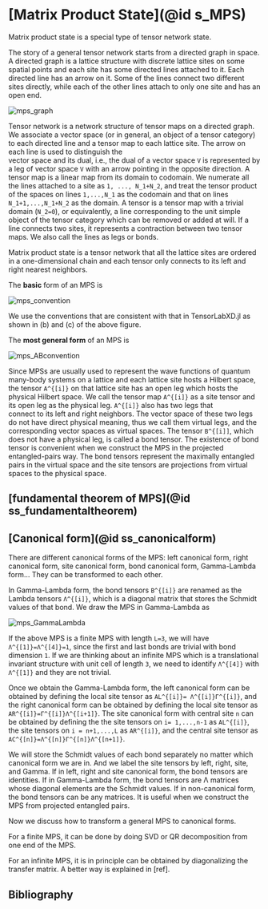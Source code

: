 # [Matrix Product State](@id s_MPS)

Matrix product state is a special type of tensor network state.

The story of a general tensor network starts from a directed graph in space. A directed
graph is a lattice structure with discrete lattice sites on some spatial points and each
site has some directed lines attached to it. Each directed line has an arrow on it. Some of
the lines connect two different sites directly, while each of the other lines attach to
only one site and has an open end.

![mps_graph](figures/mps_graph.svg)

Tensor network is a network structure of tensor maps on a directed graph. We associate a
vector space (or in general, an object of a tensor category) to each directed line
and a tensor map to each lattice site. The arrow on each line is used to distinguish the  
vector space and its dual, i.e., the dual of a vector space ``V`` is represented by a leg of
vector space ``V`` with an arrow pointing in the opposite direction. A tensor map is a
linear map from its domain to codomain. We numerate all the lines attached to a site as
``1, ..., N_1+N_2``, and treat the tensor product of the spaces on lines ``1,...,N_1`` as
the codomain and that on lines ``N_1+1,...,N_1+N_2`` as
the domain. A tensor is a tensor map with a trivial domain (``N_2=0``), or equivalently, a
line corresponding to the unit simple object of the tensor category which can be removed
or added at will. If a line connects two sites, it represents a contraction between two
tensor maps. We also call the lines as legs or bonds.

Matrix product state is a tensor network that all the lattice sites are ordered in a
one-dimensional chain and each tensor only connects to its left and right nearest
neighbors.

The **basic** form of an MPS is

![mps_convention](figures/mps_convention.svg)

We use the conventions that are consistent with that in TensorLabXD.jl as shown in (b) and
(c) of the above figure.

The **most general form** of an MPS is

![mps_ABconvention](figures/mps_ABconvention.svg)

Since MPSs are usually used to represent the wave functions of quantum many-body systems on
a lattice and each lattice site hosts a Hilbert space, the tensor ``A^{[i]}`` on that
lattice site
has an open leg which hosts the physical Hilbert space. We call the tensor map ``A^{[i]}``
as a site tensor and its open leg as the physical leg. ``A^{[i]}`` also has two legs that   
connect to its left and right neighbors. The vector space of these two legs do not have
direct physical meaning, thus we call them virtual legs, and the corresponding
vector spaces as virtual spaces. The tensor ``B^{[i]]``, which does not have a physical leg,
is called a bond tensor. The existence of bond tensor is convenient when we construct the
MPS in the projected entangled-pairs way. The bond tensors represent the maximally entangled
pairs in the virtual space and the site tensors are projections from virtual spaces to
the physical space.

## [fundamental theorem of MPS](@id ss_fundamentaltheorem)


## [Canonical form](@id ss_canonicalform)

There are different canonical forms of the MPS: left canonical form, right canonical form,
site canonical form, bond canonical form, Gamma-Lambda form... They can be transformed to
each other.


In Gamma-Lambda form, the bond tensors ``B^{[i]}`` are renamed as the Lambda tensors
``Λ^{[i]}``, which is a diagonal matrix that stores the Schmidt values of that bond.
We draw the MPS in Gamma-Lambda as

![mps_GammaLambda](figures/mps_GammaLambda.svg)

If the above MPS is a finite MPS with length ``L=3``, we will have ``Λ^{[1]}=Λ^{[4]}=1``,
since the first and last bonds are trivial with bond dimension ``1``. If we are thinking
about an infinite MPS which is a translational invariant structure with unit cell of length
``3``, we need to identify ``Λ^{[4]}`` with ``Λ^{[1]}`` and they are not trivial.

Once we obtain the Gamma-Lambda form, the left canonical form can be obtained by defining
the local site tensor as ``AL^{[i]}= Λ^{[i]}Γ^{[i]}``, and the right canonical form can be
obtained by defining the local site tensor as ``AR^{[i]}=Γ^{[i]}Λ^{[i+1]}``. The site
canonical form with central site ``n`` can be obtained by defining the the site tensors on
``i= 1,...,n-1`` as ``AL^{[i]}``, the site tensors on ``i = n+1,...,L`` as ``AR^{[i]}``, and
the central site tensor as ``AC^{[n]}=Λ^{[n]}Γ^{[n]}Λ^{[n+1]}``.

We will store the Schmidt values of each bond separately no matter which canonical form we
are in. And we label the site tensors by left, right, site, and Gamma. If in left, right and
site canonical form, the bond tensors are identities. If in Gamma-Lambda form, the
bond tensors are Λ matrices whose diagonal elements are the Schmidt values. If in
non-canonical form, the bond tensors can be any matrices. It is useful when we construct the
MPS from projected entangled pairs.

Now we discuss how to transform a general MPS to canonical forms.

For a finite MPS, it can be done by doing SVD or QR decomposition from one end of the MPS.

For an infinite MPS, it is in principle can be obtained by diagonalizing the transfer
matrix. A better way is explained in [ref].



## Bibliography

[^Frank1]: Ignacio Cirac, David Perez-Garcia, Norbert Schuch, Frank Verstraete, Matrix Product States and Projected Entangled Pair States: Concepts, Symmetries, and Theorems, arXiv:2011.12127v2
